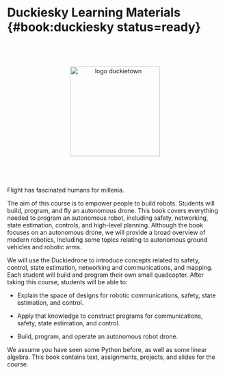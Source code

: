 # Duckiesky Learning Materials {#book:duckiesky status=ready}


<div id="logo-container">
    <img alt="logo duckietown" id="logo" src="Mack-and-duckietown.png"/>
</div>

<style>
    img#logo {
        width: 15em;
        margin-top: 4em;
        margin-bottom: 4em;
    }
    
    #logo-container {
    text-align: center;
    }
</style>

Flight has fascinated humans for millenia.

The aim of this course is to empower people to build robots. Students
will build, program, and fly an autonomous drone. This book covers
everything needed to program an autonomous robot, including safety,
networking, state estimation, controls, and high-level
planning. Although the book focuses on an autonomous drone, we will
provide a broad overview of modern robotics, including some topics
relating to autonomous ground vehicles and robotic arms.

We will use the Duckiedrone to introduce concepts related to safety,
control, state estimation, networking and communications, and mapping.
Each student will build and program their own small quadcopter.  After
taking this course, students will be able to:

* Explain the space of designs for robotic communications, safety,
  state estimation, and control.

* Apply that knowledge to construct programs for communications,
  safety, state estimation, and control.

* Build, program, and operate an autonomous robot drone.

We assume you have seen some Python before, as well as some linear
algebra.  This book contains text, assignments, projects, and slides
for the course.


<div style='page-break-before: always'>
</div>


<!-- show a TOC of the book -->

<minitoc levels="2"/>




